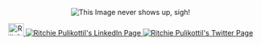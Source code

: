 
 
<p align="center">
  <img src="https://media.giphy.com/media/3oEduOXu3DBfTazzaw/giphy.gif" alt="This Image never shows up, sigh!"/>
</p>

<p align="center">




<a href="https://www.linkedin.com/in/ritchie-pulikottil-6876341aa">
  <img src="https://ddo0fzhfvians.cloudfront.net/uploads/icons/png/2457903031566470610-512.png" alt="Ritchie Pulikottil's Medium Page" height="25" width="31">
</a>

<a href="https://www.linkedin.com/in/ritchie-pulikottil-6876341aa">
  <img src="https://img.icons8.com/metro/26/000000/linkedin.png" alt="Ritchie Pulikottil's LinkedIn Page" >
</a>
<a href="https://twitter.com/itsritchie1005">
  <img src="https://cdn4.iconfinder.com/data/icons/logos-and-brands-1/512/344_Twitter_T_logo-32.png" alt="Ritchie Pulikottil's Twitter Page" >
  </a>
      

      
</p>
